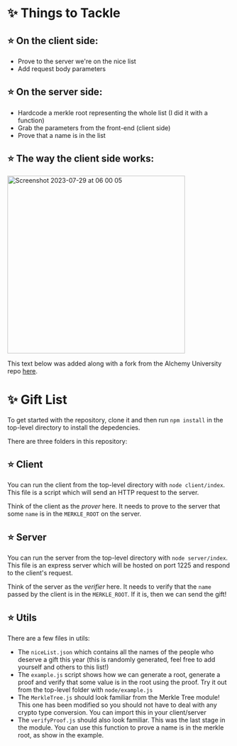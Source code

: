 # ✨ Things to Tackle

## ⭐️ On the client side:
 - Prove to the server we're on the nice list
 - Add request body parameters
## ⭐️ On the server side:
-  Hardcode a merkle root representing the whole list (I did it with a function)
- Grab the parameters from the front-end (client side)
- Prove that a name is in the list

## ⭐️ The way the client side works:

<img width="400" alt="Screenshot 2023-07-29 at 06 00 05" src="https://github.com/javascript-queen/Merkle_Tree_AU_Week_2/assets/90614620/c47c49e0-bed5-49c5-b513-d7b7b006e696">

This text below was added along with a fork from the Alchemy University repo [here](https://github.com/alchemyplatform/GiftList).

# ✨ Gift List

To get started with the repository, clone it and then run `npm install` in the top-level directory to install the depedencies.

There are three folders in this repository:

## ⭐️ Client

You can run the client from the top-level directory with `node client/index`. This file is a script which will send an HTTP request to the server.

Think of the client as the _prover_ here. It needs to prove to the server that some `name` is in the `MERKLE_ROOT` on the server. 

## ⭐️ Server

You can run the server from the top-level directory with `node server/index`. This file is an express server which will be hosted on port 1225 and respond to the client's request.

Think of the server as the _verifier_ here. It needs to verify that the `name` passed by the client is in the `MERKLE_ROOT`. If it is, then we can send the gift! 

## ⭐️ Utils

There are a few files in utils:

- The `niceList.json` which contains all the names of the people who deserve a gift this year (this is randomly generated, feel free to add yourself and others to this list!)
- The `example.js` script shows how we can generate a root, generate a proof and verify that some value is in the root using the proof. Try it out from the top-level folder with `node/example.js`
- The `MerkleTree.js` should look familiar from the Merkle Tree module! This one has been modified so you should not have to deal with any crypto type conversion. You can import this in your client/server
- The `verifyProof.js` should also look familiar. This was the last stage in the module. You can use this function to prove a name is in the merkle root, as show in the example.

